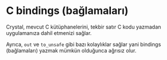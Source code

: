 # C bindings (bağlamaları)

Crystal, mevcut C kütüphanelerini, tekbir satır C kodu yazmadan uygulamanıza dahil etmenizi sağlar.

Ayrıca, `out` ve `to_unsafe` gibi bazı kolaylıklar sağlar yani bindings (bağlamaları) yazmak mümkün olduğunca ağrısız olur.
